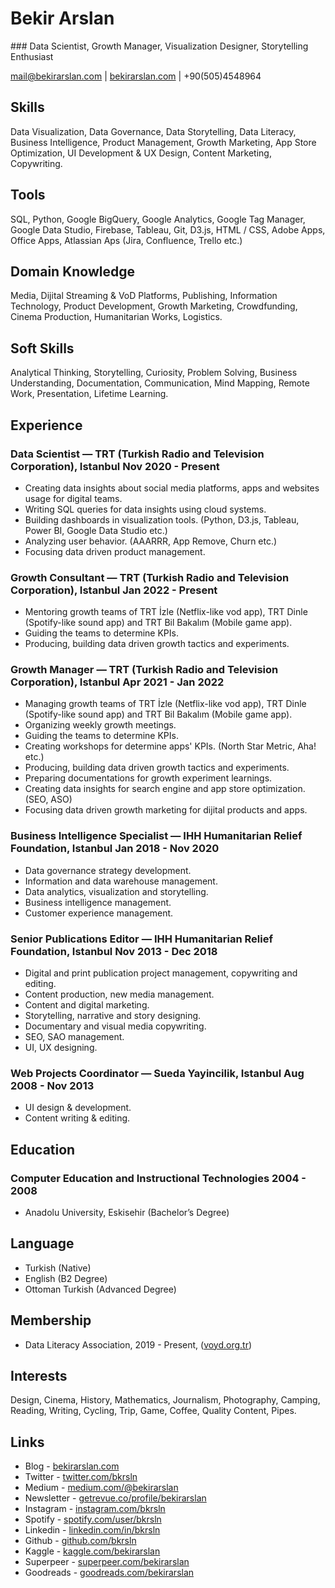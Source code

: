 # Bekir Arslan

### Data Scientist, Growth Manager, Visualization Designer, Storytelling Enthusiast 

<mail@bekirarslan.com> | [bekirarslan.com](bekirarslan.com ) | +90(505)4548964

## Skills
Data Visualization, Data Governance, Data Storytelling, Data Literacy, Business Intelligence, Product Management, Growth Marketing, App Store Optimization, UI Development & UX Design, Content Marketing, Copywriting.

## Tools
SQL, Python, Google BigQuery, Google Analytics, Google Tag Manager, Google Data Studio, Firebase, Tableau, Git, D3.js, HTML / CSS, Adobe Apps, Office Apps, Atlassian Aps (Jira, Confluence, Trello etc.)

## Domain Knowledge
Media, Dijital Streaming & VoD Platforms, Publishing, Information Technology, Product Development, Growth Marketing, Crowdfunding, Cinema Production, Humanitarian Works, Logistics.

## Soft Skills
Analytical Thinking, Storytelling, Curiosity, Problem Solving, Business Understanding, Documentation, Communication, Mind Mapping, Remote Work, Presentation, Lifetime Learning.

## Experience

### <span>Data Scientist — TRT (Turkish Radio and Television Corporation), Istanbul</span> <span>Nov 2020 - Present</span>

- Creating data insights about social media platforms, apps and websites usage for digital teams.
- Writing SQL queries for data insights using cloud systems.
- Building dashboards in visualization tools. (Python, D3.js, Tableau, Power BI, Google Data Studio etc.)
- Analyzing user behavior. (AAARRR, App Remove, Churn etc.)
- Focusing data driven product management.

### <span>Growth Consultant — TRT (Turkish Radio and Television Corporation), Istanbul</span> <span>Jan 2022 - Present</span>

- Mentoring growth teams of TRT İzle (Netflix-like vod app), TRT Dinle (Spotify-like sound app) and TRT Bil Bakalım (Mobile game app).
- Guiding the teams to determine KPIs.
- Producing, building data driven growth tactics and experiments.

### <span>Growth Manager — TRT (Turkish Radio and Television Corporation), Istanbul</span> <span>Apr 2021 - Jan 2022</span>

- Managing growth teams of TRT İzle (Netflix-like vod app), TRT Dinle (Spotify-like sound app) and TRT Bil Bakalım (Mobile game app).
- Organizing weekly growth meetings.
- Guiding the teams to determine KPIs.
- Creating workshops for determine apps' KPIs. (North Star Metric, Aha! etc.)
- Producing, building data driven growth tactics and experiments.
- Preparing documentations for growth experiment learnings.
- Creating data insights for search engine and app store optimization. (SEO, ASO)
- Focusing data driven growth marketing for dijital products and apps.

### <span>Business Intelligence Specialist — IHH Humanitarian Relief Foundation, Istanbul</span> <span>Jan 2018 - Nov 2020</span>

- Data governance strategy development.
- Information and data warehouse management.
- Data analytics, visualization and storytelling.
- Business intelligence management.
- Customer experience management.

### <span>Senior Publications Editor — IHH Humanitarian Relief Foundation, Istanbul</span> <span>Nov 2013 - Dec 2018</span>

- Digital and print publication project management, copywriting and editing.
- Content production, new media management.
- Content and digital marketing.
- Storytelling, narrative and story designing.
- Documentary and visual media copywriting.
- SEO, SAO management.
- UI, UX designing.

### <span>Web Projects Coordinator — Sueda Yayincilik, Istanbul</span> <span>Aug 2008 - Nov 2013</span>

- UI design & development.
- Content writing & editing.

## Education

### <span>Computer Education and Instructional Technologies</span> <span>2004 - 2008</span>

- Anadolu University, Eskisehir (Bachelor’s Degree)

## Language

- Turkish (Native) 
- English (B2 Degree)
- Ottoman Turkish (Advanced Degree)

## Membership

- Data Literacy Association, 2019 - Present, ([voyd.org.tr](voyd.org.tr))

## Interests

Design, Cinema, History, Mathematics, Journalism, Photography, Camping, Reading, Writing, Cycling, Trip, Game, Coffee, Quality Content, Pipes.

## Links

- Blog - [bekirarslan.com](bekirarslan.com )
- Twitter - [twitter.com/bkrsln](twitter.com/bkrsln ) 
- Medium - [medium.com/@bekirarslan](medium.com/@bekirarslan )
- Newsletter - [getrevue.co/profile/bekirarslan](getrevue.co/profile/bekirarslan )
- Instagram - [instagram.com/bkrsln](instagram.com/bkrsln )
- Spotify - [spotify.com/user/bkrsln](spotify.com/user/bkrsln )  
- Linkedin - [linkedin.com/in/bkrsln](linkedin.com/in/bkrsln )  
- Github - [github.com/bkrsln](github.com/bkrsln )
- Kaggle - [kaggle.com/bekirarslan](kaggle.com/bekirarslan )
- Superpeer - [superpeer.com/bekirarslan](superpeer.com/bekirarslan )
- Goodreads - [goodreads.com/bekirarslan](goodreads.com/bekirarslan )